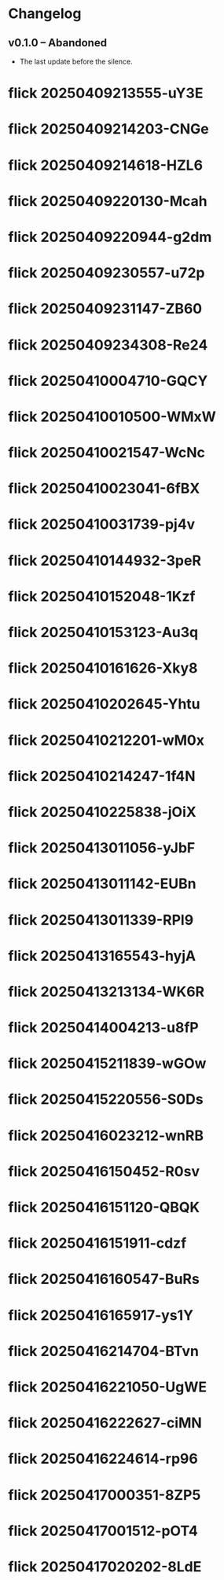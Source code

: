 # Changelog

## v0.1.0 – Abandoned
- The last update before the silence.

# flick 20250409213555-uY3E
# flick 20250409214203-CNGe
# flick 20250409214618-HZL6
# flick 20250409220130-Mcah
# flick 20250409220944-g2dm
# flick 20250409230557-u72p
# flick 20250409231147-ZB60
# flick 20250409234308-Re24
# flick 20250410004710-GQCY
# flick 20250410010500-WMxW
# flick 20250410021547-WcNc
# flick 20250410023041-6fBX
# flick 20250410031739-pj4v
# flick 20250410144932-3peR
# flick 20250410152048-1Kzf
# flick 20250410153123-Au3q
# flick 20250410161626-Xky8
# flick 20250410202645-Yhtu
# flick 20250410212201-wM0x
# flick 20250410214247-1f4N
# flick 20250410225838-jOiX
# flick 20250413011056-yJbF
# flick 20250413011142-EUBn
# flick 20250413011339-RPl9
# flick 20250413165543-hyjA
# flick 20250413213134-WK6R
# flick 20250414004213-u8fP
# flick 20250415211839-wGOw
# flick 20250415220556-S0Ds
# flick 20250416023212-wnRB
# flick 20250416150452-R0sv
# flick 20250416151120-QBQK
# flick 20250416151911-cdzf
# flick 20250416160547-BuRs
# flick 20250416165917-ys1Y
# flick 20250416214704-BTvn
# flick 20250416221050-UgWE
# flick 20250416222627-ciMN
# flick 20250416224614-rp96
# flick 20250417000351-8ZP5
# flick 20250417001512-pOT4
# flick 20250417020202-8LdE
